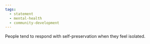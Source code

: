 ```yaml
---
tags:
  - statement
  - mental-health
  - community-development
---
```

People tend to respond with self-preservation when they feel isolated.